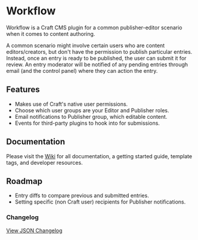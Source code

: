 # Workflow

Workflow is a Craft CMS plugin for a common publisher-editor scenario when it comes to content authoring.

A common scenario might involve certain users who are content editors/creators, but don't have the permission to publish particular entries. Instead, once an entry is ready to be published, the user can submit it for review. An entry moderator will be notified of any pending entries through email (and the control panel) where they can action the entry.


## Features

- Makes use of Craft's native user permissions.
- Choose which user groups are your Editor and Publisher roles.
- Email notifications to Publisher group, which editable content.
- Events for third-party plugins to hook into for submissions.


## Documentation

Please visit the [Wiki](https://github.com/engram-design/Workflow/wiki) for all documentation, a getting started guide, template tags, and developer resources.


## Roadmap
- Entry diffs to compare previous and submitted entries.
- Setting specific (non Craft user) recipients for Publisher notifications.


### Changelog

[View JSON Changelog](https://github.com/engram-design/Workflow/blob/master/changelog.json)
